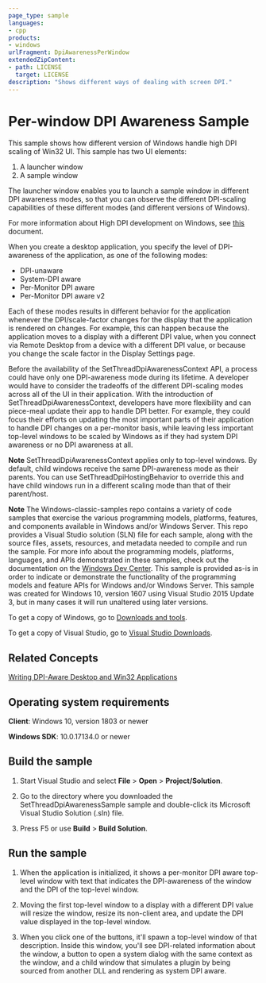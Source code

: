 ```yaml
---
page_type: sample
languages:
- cpp
products:
- windows
urlFragment: DpiAwarenessPerWindow
extendedZipContent:
- path: LICENSE
  target: LICENSE
description: "Shows different ways of dealing with screen DPI."
---
```


# Per-window DPI Awareness Sample

This sample shows how different version of Windows handle high DPI scaling of Win32 UI. This sample has two UI elements: 

1. A launcher window
2. A sample window

The launcher window enables you to launch a sample window in different DPI awareness modes, so that you can observe the different DPI-scaling capabilities of these different modes (and different versions of Windows). 

For more information about High DPI development on Windows, see [this](https://msdn.microsoft.com/en-us/library/windows/desktop/mt843498(v=vs.85).aspx) document. 

When you create a desktop application, you specify the level of DPI-awareness of the application, as one of the following modes:

* DPI-unaware
* System-DPI aware
* Per-Monitor DPI aware
* Per-Monitor DPI aware v2

Each of these modes results in different behavior for the application whenever the DPI/scale-factor changes for the display that the application is rendered on changes.
For example, this can happen because the application moves to a display with a different DPI value, when you connect via Remote Desktop from a device with a different DPI value, or because you change the scale factor in the Display Settings page.

Before the availability of the SetThreadDpiAwarenessContext API, a process could have only one DPI-awareness mode during its lifetime.
A developer would have to consider the tradeoffs of the different DPI-scaling modes across all of the UI in their application.
With the introduction of SetThreadDpiAwarenessContext, developers have more flexibility and can piece-meal update their app to handle DPI better. For example, they could focus their efforts on updating the most important parts of their application to handle DPI changes on a per-monitor basis, while leaving less important top-level windows to be scaled by Windows as if they had system DPI awareness or no DPI awareness at all.

**Note** SetThreadDpiAwarenessContext applies only to top-level windows.
By default, child windows receive the same DPI-awareness mode as their parents. You can use SetThreadDpiHostingBehavior to override this and have child windows run in a different scaling mode than that of their parent/host.

**Note**  The Windows-classic-samples repo contains a variety of code samples that exercise the various programming models, platforms, features, and components available in Windows and/or Windows Server. This repo provides a Visual Studio solution (SLN) file for each sample, along with the source files, assets, resources, and metadata needed to compile and run the sample. For more info about the programming models, platforms, languages, and APIs demonstrated in these samples, check out the documentation on the [Windows Dev Center](https://dev.windows.com). This sample is provided as-is in order to indicate or demonstrate the functionality of the programming models and feature APIs for Windows and/or Windows Server. This sample was created for Windows 10, version 1607 using Visual Studio 2015 Update 3, but in many cases it will run unaltered using later versions. 

To get a copy of Windows, go to [Downloads and tools](http://go.microsoft.com/fwlink/p/?linkid=301696).

To get a copy of Visual Studio, go to [Visual Studio Downloads](http://go.microsoft.com/fwlink/p/?linkid=301697).

## Related Concepts

[Writing DPI-Aware Desktop and Win32 Applications](https://msdn.microsoft.com/library/windows/desktop/dn469266.aspx)

## Operating system requirements

**Client**:
Windows 10, version 1803 or newer

**Windows SDK**:
10.0.17134.0 or newer

## Build the sample

1.  Start Visual Studio and select **File** \> **Open** \> **Project/Solution**.

2.  Go to the directory where you downloaded the SetThreadDpiAwarenessSample sample and double-click its Microsoft Visual Studio Solution (.sln) file.

3.  Press F5 or use **Build** \> **Build Solution**.

## Run the sample

1.  When the application is initialized, it shows a per-monitor DPI aware top-level window with text that indicates the DPI-awareness of the window and the DPI of the top-level window.

2.  Moving the first top-level window to a display with a different DPI value will resize the window, resize its non-client area, and update the DPI value displayed in the top-level window.

3.  When you click one of the buttons, it'll spawn a top-level window of that description. Inside this window, you'll see DPI-related information about the window, a button to open a system dialog with the same context as the window, and a child window that simulates a plugin by being sourced from another DLL and rendering as system DPI aware.